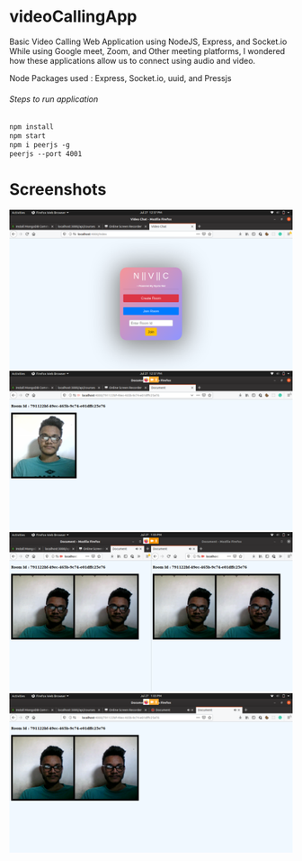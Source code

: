 # videoCallingApp
Basic Video Calling Web Application using NodeJS, Express, and Socket.io
While using Google meet, Zoom, and Other meeting platforms, I wondered how these applications allow us to connect using audio and video.

Node Packages used :
Express,
Socket.io,
uuid, and
Pressjs

###### Steps to run application
```
npm install
npm start
npm i peerjs -g
peerjs --port 4001
```

# Screenshots
![Alt text](https://github.com/nidhey27/videoCallingApp/blob/master/screenshots/Screenshot%20from%202020-07-27%2012-57-18.png?raw=true "Index page")
![Alt text](https://github.com/nidhey27/videoCallingApp/blob/master/screenshots/Screenshot%20from%202020-07-27%2012-57-45.png?raw=true "Room")
![Alt text](https://github.com/nidhey27/videoCallingApp/blob/master/screenshots/Screenshot%20from%202020-07-27%2013-03-42.png?raw=true "Optional title")
![Alt text](https://github.com/nidhey27/videoCallingApp/blob/master/screenshots/Screenshot%20from%202020-07-27%2013-03-11.png?raw=true "Optional title")
